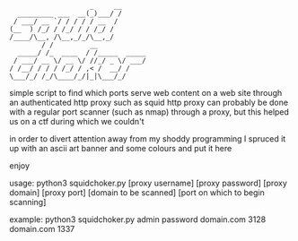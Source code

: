                         _     __     
      _________ ___  __(_)___/ /     
     / ___/ __ `/ / / / / __  /      
    (__  ) /_/ / /_/ / / /_/ /       
    /____/\__, /\__,_/_/\__,_/        
            / /         __            
      _____/ /_  ____  / /_____  _____
     / ___/ __ \/ __ \/ //_/ _ \/ ___/
    / /__/ / / / /_/ / ,< /  __/ /    
    \___/_/ /_/\____/_/|_|\___/_/  

simple script to find which ports serve web content on a web site through an authenticated http proxy such as squid http proxy
can probably be done with a regular port scanner (such as nmap) through a proxy, but this helped us on a ctf
during which we couldn't

in order to divert attention away from  my shoddy programming I spruced it up with an ascii art banner and some colours and put it here

enjoy


usage:
python3 squidchoker.py [proxy username] [proxy password] [proxy domain] [proxy port] [domain to be scanned] [port on which to begin scanning]

example:
python3 squidchoker.py admin password domain.com 3128 domain.com 1337
